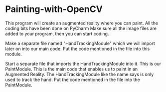 # Painting-with-OpenCV
This program will create an augmented reality where you can paint. All the coding bits have been done on PyCharm
Make sure all the image files are added to your program, then you can start coding.

Make a separate file named "HandTrackingModule" which we will import later on into our main code. Put the code mentioned in the file into this module. 

Start a separate file that imports the HandTrackingModule into it. This is our PaintModule. This is the main code that enables us to paint in an Augmented Reality. The HandTrackingModule like the name says is only used to track the hand. Put the code mentioned in the file into the PaintModule.
